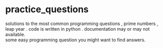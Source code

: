 # practice_questions
solutions to the most common programming questions , prime numbers , leap year . code is written in python  . documentation may or may not available.  
some easy programming question you might want to find answers.
